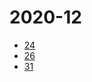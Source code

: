 # 2020-12
* <a href="https://github.com/ZyCromerZ/android_kernel_asus_sdm660/blob/4566d08/changelogs-detail.md">24</a>
* <a href="https://github.com/ZyCromerZ/android_kernel_asus_sdm660/blob/ed7ad03/changelogs-detail.md">26</a>
* <a href="https://github.com/ZyCromerZ/android_kernel_asus_sdm660/blob/2de1029/changelogs-detail.md">31</a>